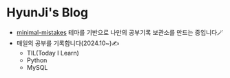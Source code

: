# HyunJi's Blog

- [minimal-mistakes](https://github.com/mmistakes/minimal-mistakes) 테마를 기반으로 나만의 공부기록 보관소를 만드는 중입니다🪄
- 매일의 공부를 기록합니다(2024.10~)✍️
  - TIL(Today I Learn)
  - Python
  - MySQL